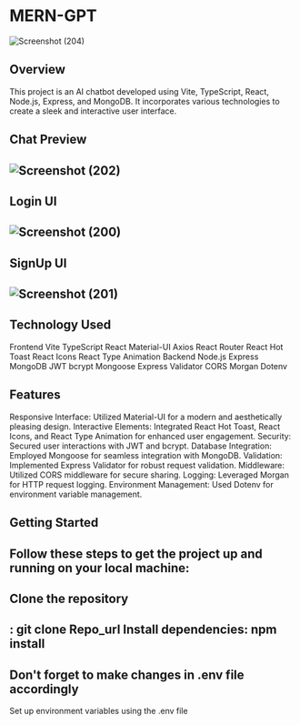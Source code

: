 <h1>MERN-GPT</h1>

![Screenshot (204)](https://github.com/mayankchauhan007/Mern-GPT/assets/87968724/e8f79f30-ba0d-4cf8-9315-06d8ee5a221e)

<h2>Overview</h2>
This project is an AI chatbot developed using Vite, TypeScript, React, Node.js, Express, and MongoDB. It incorporates various technologies to create a sleek and interactive user interface.

<h2>Chat Preview<h2/>
  
![Screenshot (202)](https://github.com/mayankchauhan007/Mern-GPT/assets/87968724/1cb3e551-be41-4e69-860d-8e5f446c2f71)

<h2>Login UI<h2/>
  
![Screenshot (200)](https://github.com/mayankchauhan007/Mern-GPT/assets/87968724/a12ff8e5-ca15-4df5-b812-a313cfdd4f23)

<h2>SignUp UI<h2/>
  
![Screenshot (201)](https://github.com/mayankchauhan007/Mern-GPT/assets/87968724/dd594a07-a3a8-4431-8079-acd291a50d43)

<!-- Add more screenshots and captions as needed -->
<h2>Technology Used</h2>
Frontend
Vite
TypeScript
React
Material-UI
Axios
React Router
React Hot Toast
React Icons
React Type Animation
Backend
Node.js
Express
MongoDB
JWT
bcrypt
Mongoose
Express Validator
CORS
Morgan
Dotenv
<h2>Features</h2>
Responsive Interface: Utilized Material-UI for a modern and aesthetically pleasing design.
Interactive Elements: Integrated React Hot Toast, React Icons, and React Type Animation for enhanced user engagement.
Security: Secured user interactions with JWT and bcrypt.
Database Integration: Employed Mongoose for seamless integration with MongoDB.
Validation: Implemented Express Validator for robust request validation.
Middleware: Utilized CORS middleware for secure sharing.
Logging: Leveraged Morgan for HTTP request logging.
Environment Management: Used Dotenv for environment variable management.
<h2>Getting Started<h2/>
Follow these steps to get the project up and running on your local machine:

<h2>Clone the repository<h2/>: 
git clone Repo_url
Install dependencies: npm install 
<h2> <b> Don't forget to make changes in .env file accordingly </b> </h2>
Set up environment variables using the .env file
